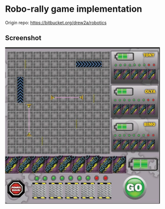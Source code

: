 # Robo-rally game implementation

Origin repo: https://bitbucket.org/drew2a/robotics

## Screenshot

![screeenshot](screenshot.jpg)